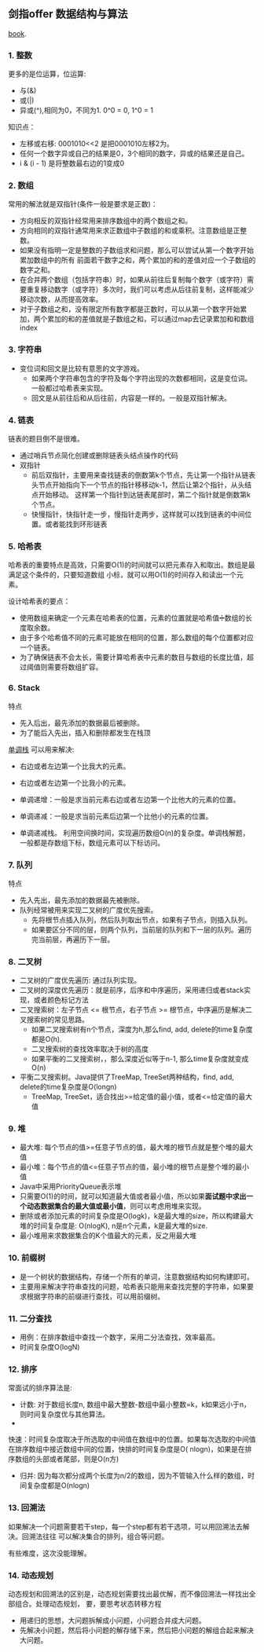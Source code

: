 ## 剑指offer 数据结构与算法

[book](https://weread.qq.com/web/reader/4e132bc07263ff664e11075ke4d32d5015e4da3b7fbb1fa).

### 1. 整数

更多的是位运算，位运算:

* 与(&)
* 或(|)
* 异或(^),相同为0，不同为1. 0^0 = 0, 1^0 = 1

知识点：

* 左移或右移: 0001010<<2 是把0001010左移2为。
* 任何一个数字异或自己的结果是0，3个相同的数字，异或的结果还是自己。
* i & (i - 1) 是将整数最右边的1变成0

### 2. 数组

常用的解法就是双指针(条件一般是要求是正数)：

* 方向相反的双指针经常用来排序数组中的两个数组之和。
* 方向相同的双指针通常用来求正数组中子数组的和或乘积。注意数组是正整数。
* 如果没有指明一定是整数的子数组求和问题，那么可以尝试从第一个数字开始累加数组中的所有
  前面若干数字之和，两个累加的和的差值对应一个子数组的数字之和。
* 在合并两个数组（包括字符串）时，如果从前往后复制每个数字（或字符）需要重复移动数字（或字符）多次时，我们可以考虑从后往前复制，这样能减少移动次数，从而提高效率。
* 对于子数组之和，没有限定所有数字都是正数时，可以从第一个数字开始累加，两个累加的和的差值就是子数组之和，可以通过map去记录累加和和数组index

### 3. 字符串

* 变位词和回文是比较有意思的文字游戏。
    * 如果两个字符串包含的字符及每个字符出现的次数都相同，这是变位词。一般都过哈希表来实现。
    * 回文是从前往后和从后往前，内容是一样的。一般是双指针解决。

### 4. 链表

链表的题目倒不是很难。

* 通过哨兵节点简化创建或删除链表头结点操作的代码
* 双指针
    * 前后双指针，主要用来查找链表的倒数第k个节点，先让第一个指针从链表头节点开始指向下一个节点的指针移移动k-1，然后让第2个指针，从头结点开始移动。
      这样第一个指针到达链表尾部时，第二个指针就是倒数第k个节点。
    * 快慢指针，快指针走一步，慢指针走两步，这样就可以找到链表的中间位置。或者能找到环形链表

### 5. 哈希表

哈希表的重要特点是高效，只需要O(1)的时间就可以把元素存入和取出。数组是最满足这个条件的，只要知道数组
小标，就可以用O(1)的时间存入和读出一个元素。

设计哈希表的要点：

* 使用数组来确定一个元素在哈希表的位置，元素的位置就是哈希值➗数组的长度取余数。
* 由于多个哈希值不同的元素可能放在相同的位置，那么数组的每个位置都对应一个链表。
* 为了确保链表不会太长，需要计算哈希表中元素的数目与数组的长度比值，超过阈值则需要将数组扩容。

### 6. Stack

特点

* 先入后出，最先添加的数据最后被删除。
* 为了能后入先出，插入和删除都发生在栈顶

[单调栈](https://www.bilibili.com/video/BV1bb4y1T7sL/?spm_id_from=333.788&vd_source=a99571209c2d7a75b18bd709abc776ee)
可以用来解决:

* 右边或者左边第一个比我大的元素。
* 右边或者左边第一个比我小的元素。

* 单调递增：一般是求当前元素右边或者左边第一个比他大的元素的位置。
* 单调递减：一般是求当前元素后边第一个比他小的元素的位置。
* 单调递减栈。 利用空间换时间，实现遍历数组O(n)的复杂度。单调栈解题，一般都是存数组下标，数组元素可以下标访问。

### 7. 队列

特点

* 先入先出，最先添加的数据最先被删除。
* 队列经常被用来实现二叉树的广度优先搜索。
    * 先将根节点插入队列，然后队列取出节点，如果有子节点，则插入队列。
    * 如果要区分不同的层，则两个队列，当前层的队列和下一层的队列。遍历完当前层，再遍历下一层。

### 8. 二叉树

* 二叉树的广度优先遍历: 通过队列实现。
* 二叉树的深度优先遍历：就是前序，后序和中序遍历，采用递归或者stack实现，或者颜色标记方法
* 二叉搜索树：左子节点 <= 根节点，右子节点 >= 根节点，中序遍历是解决二叉搜索树的常见思路。
    * 如果二叉搜索树有n个节点，深度为h,那么find, add, delete的time复杂度都是O(h).
    * 二叉搜索树的查找效率取决于树的高度
    * 如果平衡的二叉搜索树，，那么深度近似等于n-1, 那么time复杂度就变成O(n)
* 平衡二叉搜索树。Java提供了TreeMap, TreeSet两种结构，find, add, delete的time复杂度是O(longn)
    * TreeMap, TreeSet，适合找出>=给定值的最小值，或者<=给定值的最大值

### 9. 堆

* 最大堆: 每个节点的值>=任意子节点的值，最大堆的根节点就是整个堆的最大值
* 最小堆：每个节点的值<=任意子节点的值，最小堆的根节点是整个堆的最小值
* Java中采用PriorityQueue表示堆
* 只需要O(1)的时间，就可以知道最大值或者最小值，所以如果**面试题中求出一个动态数据集合的最大值或最小值**，则可以考虑用堆来实现。
* 删除或者添加元素的时间复杂度是O(logk)，k是最大堆的size，所以构建最大堆的时间复杂度是: O(nlogK), n是n个元素，k是最大堆的size.
* 最小堆用来求数据集合的K个值最大的元素，反之用最大堆

### 10. 前缀树

* 是一个树状的数据结构，存储一个所有的单词，注意数据结构如何构建即可。
* 主要用来解决字符串查找的问题，哈希表只能用来查找完整的字符串，如果要求根据字符串的前缀进行查找，可以用前缀树。

### 11. 二分查找

* 用例：在排序数组中查找一个数字，采用二分法查找，效率最高。
* 时间复杂度O(logN)

### 12. 排序

常面试的排序算法是:

* 计数: 对于数组长度n, 数组中最大整数-数组中最小整数=k，k如果远小于n，则时间复杂度优与其他算法。
*

快速：时间复杂度取决于所选取的中间值在数组中的位置。如果每次选取的中间值在排序数组中接近数组中间的位置，快排的时间复杂度是O(
nlogn)，如果是在排序数组的头部或者尾部，则是O(n方)

* 归并: 因为每次都分成两个长度为n/2的数组，因为不管输入什么样的数组，时间复杂度都是O(nlogn)

### 13. 回溯法

如果解决一个问题需要若干step，每一个step都有若干选项，可以用回溯法去解决。回溯法往往
可以解决集合的排列，组合等问题。

有些难度，这次没能理解。

### 14. 动态规划

动态规划和回溯法的区别是，动态规划需要找出最优解，而不像回溯法一样找出全部组合。处理动态规划，
要，要思考状态转移方程

* 用递归的思想，大问题拆解成小问题，小问题合并成大问题。
* 先解决小问题，然后将小问题的解存储下来，然后把小问题的解组合起来解决大问题。